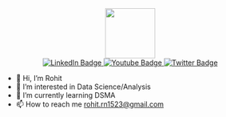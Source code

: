 
<div id="header" align="center">
  <img src="https://media.giphy.com/media/v1.Y2lkPTc5MGI3NjExZnhuNWhoNmhqNXRlY2w5OW1wOHI5eDkzM21maDR0dmpsMmR4dmE2eCZlcD12MV9pbnRlcm5hbF9naWZfYnlfaWQmY3Q9cw/M9gbBd9nbDrOTu1Mqx/giphy.gif" width="100"/>
</div>
<div id="badges" align="center">
  <a href="your-linkedin-URL">
    <img src="https://img.shields.io/badge/LinkedIn-blue?style=for-the-badge&logo=linkedin&logoColor=white" alt="LinkedIn Badge"/>
  </a>
  <a href="your-youtube-URL">
    <img src="https://img.shields.io/badge/YouTube-red?style=for-the-badge&logo=youtube&logoColor=white" alt="Youtube Badge"/>
  </a>
  <a href="your-twitter-URL">
    <img src="https://img.shields.io/badge/Twitter-blue?style=for-the-badge&logo=twitter&logoColor=white" alt="Twitter Badge"/>
  </a>
</div>


- 👋 Hi, I’m Rohit
- 👀 I’m interested in Data Science/Analysis
- 🌱 I’m currently learning DSMA
- 📫 How to reach me rohit.rn1523@gmail.com

<!---
Rohit2396/Rohit2396 is a ✨ special ✨ repository because its `README.md` (this file) appears on your GitHub profile.
You can click the Preview link to take a look at your changes.
--->
